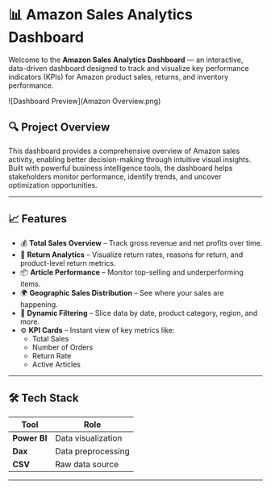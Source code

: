 # 📊 Amazon Sales Analytics Dashboard

Welcome to the **Amazon Sales Analytics Dashboard** — an interactive, data-driven dashboard designed to track and visualize key performance indicators (KPIs) for Amazon product sales, returns, and inventory performance.


![Dashboard Preview](Amazon Overview.png)


## 🔍 Project Overview

This dashboard provides a comprehensive overview of Amazon sales activity, enabling better decision-making through intuitive visual insights. Built with powerful business intelligence tools, the dashboard helps stakeholders monitor performance, identify trends, and uncover optimization opportunities.

---

## 📈 Features

- 💰 **Total Sales Overview** – Track gross revenue and net profits over time.
- 🔁 **Return Analytics** – Visualize return rates, reasons for return, and product-level return metrics.
- 📦 **Article Performance** – Monitor top-selling and underperforming items.
- 🌍 **Geographic Sales Distribution** – See where your sales are happening.
- 📅 **Dynamic Filtering** – Slice data by date, product category, region, and more.
- ⚙️ **KPI Cards** – Instant view of key metrics like:
  - Total Sales
  - Number of Orders
  - Return Rate
  - Active Articles


---

## 🛠️ Tech Stack

| Tool | Role |
|------|------|
| **Power BI** | Data visualization |
| **Dax** | Data preprocessing |
| **CSV** | Raw data source |

---
